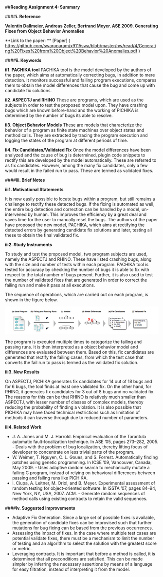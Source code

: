 ##**Reading Assignment 4: Summary**


####**i. Reference**

**Valentin Dallmeier, Andreas Zeller, Bertrand Meyer. ASE 2009. Generating Fixes from Object Behavior Anomalies**

**Link to the paper: ** [Paper] ( https://github.com/swaruparam/x9115swa/blob/master/hw/read/4/Generating%20Fixes%20from%20Object%20Behavior%20Anomalies.pdf )


####**ii. Keywords**

**ii1. PACHIKA tool** 
PACHIKA tool is the model developed by the authors of the paper, which aims at automatically correcting bugs, in addition to mere detection. It monitors successful and failing program executions, compares them to obtain the model differences that cause the bug and come up with candidate fix solutions.

**ii2. ASPECTJ and RHINO**
These are programs, which are used as the subjects in order to test the proposed model upon. They have crashing bugs which are known before-hand and the working of PICHIKA is determined by the number of bugs its able to resolve. 

**ii3. Object Behavior Models**
These are models that characterize the behavior of a program as finite state machines over object states and method calls. They are extracted by tracing the program execution and logging the states of the program at different periods of time.

**ii4. Fix Candidates/Validated Fix**
Once the model differences have been analyzed and the cause of bug is determined, plugin code snippets to rectify this are developed by the model automatically. These are referred to as fix candidates. However, among the many fix candidates, only a few would result in the failed run to pass. These are termed as validated fixes. 


####**iii. Brief Notes**

**iii1. Motivational Statements**

It is now easily possible to locate bugs within a program, but still remains a challenge to rectify these detected bugs. If the fixing is automated as well, the entire bug detection and correction can be handled by a model, un-intervened by human. This improves the efficiency by a great deal and saves time for the user to manually reset the bugs. The authors of the paper have proposed the new model, PACHIKA, which aims at rectifying the detected errors by generating candidate fix solutions and later, testing all these to obtain the final validated fix. 

**iii2. Study Instruments**

To study and test the proposed model, two program subjects are used, namely the ASPECTJ and RHINO. These have listed crashing bugs, along with the size and number of tests within each program. PACHIKA tool is tested for accuracy by checking the number of bugs it is able to fix with respect to the total number of bugs present. Further, it is also used to test the number of validated fixes that are generated in order to correct the failing run and make it pass at all executions.

The sequence of operations, which are carried out on each program, is shown in the figure below. 

![steps_sequence](steps_sequence.png)

The program is executed multiple times to categorize the failing and passing runs. It is then interpreted as a object behavior model and differences are evaluated between them. Based on this, fix candidates are generated that rectify the failing cases, from which the test case that converts the fail run to pass is termed as the validated fix solution. 


**iii3. New Results**

On ASPECTJ, PICHIKA generates fix candidates for 14 out of 18 bugs and for 6 bugs, the tool finds at least one validated fix. On the other hand, for RHINO, it generates fix candidates for 3 out of 8 bugs and no validated fix. The reasons for this can be that RHINO is relatively much smaller than ASPECTJ, with lesser number of classes of complex models, thereby reducing the probability of finding a violation. It is also possible that PICHIKA may have faced technical restrictions such as limitation of methods it can traverse through due to reduced number of parameters.


**iii4. Related Work**

<ul>
<li> J. A. Jones and M. J. Harrold. Empirical evaluation of the Tarantula automatic fault-localization technique. In ASE ’05, pages 273–282, 2005. - Deals with the problem of bug localization, thereby lifting focus of developer to concentrate on less trivial parts of the program. </li> 

<li> W. Weimer, T. Nguyen, C. L. Goues, and S. Forrest. Automatically finding patches using genetic programming. In ICSE ’09, Vancouver, Canada, May 2009. - Uses adaptive random search to mechanically mutate a failing C program, instead of relying on behavioral differences between passing and failing runs like PICHIKA.  </li> 

<li> I. Ciupa, A. Leitner, M. Oriol, and B. Meyer. Experimental assessment of random testing for object-oriented software. In ISSTA ’07, pages 84–94, New York, NY, USA, 2007. ACM. - Generate random sequences of method calls using existing contracts to retain the valid sequences.  </li>

</ul>


####**iv. Suggested Improvements**

<ul>
<li> Adaptive Fix Generation. Since a large set of possible fixes is available, the generation of candidate fixes can be improvised such that further mutations for bug fixing can be based from the previous occurrences. </li>

<li> Assessing the impact of fixes. In the case where multiple test cases are potential validate fixes, there must be a mechanism to limit the number of testing and an algorithm to select the solution with the greatest score or metric. </li>

<li> Leveraging contracts. It is important that before a method is called, it is determined that all preconditions are satisfied. This can be made simpler by inferring the necessary assertions by means of a language for easy filtration, instead of interpreting it from the model.</li>

</ul>

